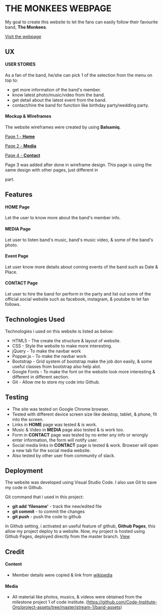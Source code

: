 # THE MONKEES WEBPAGE
My goal to create this website to let the fans can easily follow their favourite band, **The Monkees**.

[Visit the webpage](https://wiiw337.github.io/monkeesbandweb/)
 

## UX

#### USER STORIES
As a fan of the band, he/she can pick 1 of the selection from the menu on top to:
- get more information of the band's member.
- know latest photo/music/video from the band.
- get detail about the latest event from the band.
- contact/hire the band for function like birthday party/wedding party.


#### Mockup & Wireframes
The website wireframes were created by using **Balsamiq**.

[Page 1 - **Home**](https://github.com/WiiW337/monkeesbandweb/blob/master/assets/images/BSM-INDEX.png)
 
[Page 2 - **Media**](https://github.com/WiiW337/monkeesbandweb/blob/master/assets/images/BSM-MEDIA.png)

[Page 4 - **Contact**](https://github.com/WiiW337/monkeesbandweb/blob/master/assets/images/BSM-CONTACT.png)


Page 3 was added after done in wireframe design. This page is using the same design with other pages, just different in <section> part.



## Features

#### **HOME** Page
Let the user to know more about the band's member info.

#### **MEDIA** Page
Let user to listen band's music, band's music video, & some of the band's photo.

#### **Event** Page
Let user know more details about coming events of the band such as Date & Place.

#### **CONTACT** Page
Let user to hire the band for perform in the party and list out some of the official social website such as facebook, instagram, & youtube to let fan follows.


## Technologies Used
Technologies i used on this website is listed as below:
- HTML5 - The create the structure & layout of website.
- CSS - Style the website to make more interesting.
- jQuery - To make the navbar work 
- Popper.js - To make the navbar work
- Bootstrap - Grid system of bootstrap make the job don easily, & some useful classes from bootstrap also help alot.
- Google Fonts - To make the font on the website look more interesting & different in different section.
- Git - Allow me to store my code into Github.
 

## Testing
- The site was tested on Google Chrome browser.
- Tested with different device screen size like desktop, tablet, & phone, fit into the screen.
- Links in **HOME** page was tested & is work.
- Music & Video in **MEDIA** page also tested & is work too.
- Form in **CONTACT** page was tested by no enter any info or wrongly enter information, the form will notify user.
- Social media links in **CONTACT** page is tested & work. Browser will open a new tab for the social media website.
- Also tested by other user from community of slack. 


## Deployment
The website was developed using Visual Studio Code. I also use Git to save my code in Github.

Git command that i used in this project:
- **git add 'filename'** - track the new/edited file
- **git commit** - to commit the changes
- **git push** - push the code to github

In Github setting, i activated an useful feature of github, **Github Pages**, this allow my project deploy to a website. Now, my project is hosted using Github Pages, deployed directly from the master branch. [View](https://github.com/WiiW337/monkeesbandweb)


## Credit

#### Content
- Member details were copied & link from [wikipedia](https://en.wikipedia.org)

#### Media
- All material like photos, musics, & videos were obtained from the milestone project 1 of code institute. (https://github.com/Code-Institute-Org/project-assets/tree/master/stream-1/band-assets)



